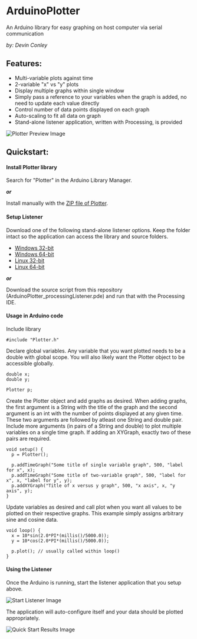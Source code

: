 ArduinoPlotter
===============
An Arduino library for easy graphing on host computer via serial communication

_by: Devin Conley_

Features:
----------
- Multi-variable plots against time
- 2-variable "x" vs "y" plots
- Display multiple graphs within single window 
- Simply pass a reference to your variables when the graph is added, no need to update each value directly
- Control number of data points displayed on each graph
- Auto-scaling to fit all data on graph
- Stand-alone listener application, written with Processing, is provided

![Plotter Preview Image](https://www.dropbox.com/s/0471kf89skyo72x/plotter_preview.png?raw=1)

Quickstart:
------------

#### Install Plotter library 
Search for "Plotter" in the Arduino Library Manager.

___or___

Install manually with the [ZIP file of Plotter](https://github.com/devinconley/ArduinoPlotter-for-Library-Manager/archive/master.zip).

#### Setup Listener
Download one of the following stand-alone listener options. Keep the folder intact so the application can access the library and source folders. 
- [Windows 32-bit](https://www.dropbox.com/s/88wa2nkfzh5j3uz/ArduinoPlotter_listener_windows32.zip?dl=1)
- [Windows 64-bit](https://www.dropbox.com/s/ahy2ppul6v4lybi/ArduinoPlotter_listener_windows64.zip?dl=1)
- [Linux 32-bit](https://www.dropbox.com/s/ilt9n3hkiw74vrf/ArduinoPlotter_listener_linux32.zip?dl=1)
- [Linux 64-bit](https://www.dropbox.com/s/6irh0fn4c97aqz0/ArduinoPlotter_listener_linux64.zip?dl=1)

___or___

Download the source script from this repository (ArduinoPlotter_processingListener.pde) and run that with the Processing IDE.

#### Usage in Arduino code
Include library
```arduino
#include "Plotter.h"
```

Declare global variables. Any variable that you want plotted needs to be a double with global scope. You will also likely want the Plotter object to be accessible globally.
```arduino
double x;
double y;

Plotter p;
```

Create the Plotter object and add graphs as desired. When adding graphs, the first argument is a String with the title of the graph and the second argument is an int with the number of points displayed at any given time. These two arguments are followed by atleast one String and double pair. Include more arguments (in pairs of a String and double) to plot multiple variables on a single time graph. If adding an XYGraph, exactly two of these pairs are required. 
```arduino
void setup() {
  p = Plotter();
  
  p.addTimeGraph("Some title of single variable graph", 500, "label for x", x);
  p.addTimeGraph("Some title of two-variable graph", 500, "label for x", x, "label for y", y);
  p.addXYGraph("Title of x versus y graph", 500, "x axis", x, "y axis", y);
}
```

Update variables as desired and call plot when you want all values to be plotted on their respective graphs. This example simply assigns arbitrary sine and cosine data.
```arduino
void loop() {
  x = 10*sin(2.0*PI*(millis()/5000.0));
  y = 10*cos(2.0*PI*(millis()/5000.0));

  p.plot(); // usually called within loop()
}
```

#### Using the Listener
Once the Arduino is running, start the listener application that you setup above.

![Start Listener Image](https://www.dropbox.com/s/9kyzory64369mjh/start_listener.png?raw=1)

The application will auto-configure itself and your data should be plotted appropriately.

![Quick Start Results Image](https://www.dropbox.com/s/41w9g2htkeil6dj/quickstart_plotted.png?raw=1)